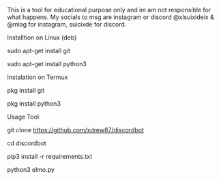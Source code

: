 This is a tool for educational purpose only and im am not responsible for what happens. 
My socials to msg are instagram or discord @xlsuixideix & @mlag for instagram, suicixde for discord.





Installtion on Linux (deb)

sudo apt-get install git

sudo apt-get install python3

Instalation on Termux

pkg install git

pkg install python3

Usage Tool

git clone https://github.com/xdrew87/discordbot

cd discordbot

pip3 install -r requirements.txt

python3 elmo.py
